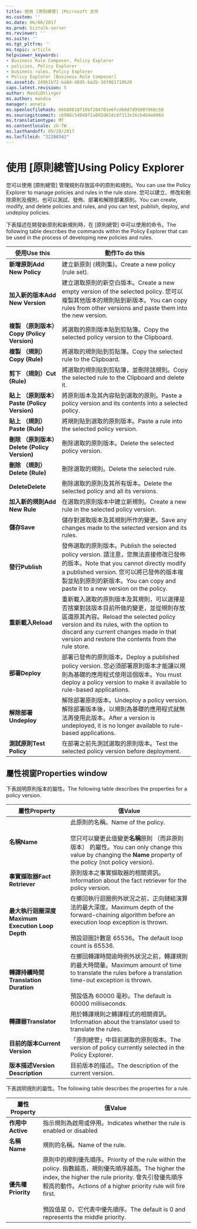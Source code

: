 ```yaml
---
title: 使用 [原則總管] |Microsoft 文件
ms.custom: ''
ms.date: 06/08/2017
ms.prod: biztalk-server
ms.reviewer: ''
ms.suite: ''
ms.tgt_pltfrm: ''
ms.topic: article
helpviewer_keywords:
- Business Rule Composer, Policy Explorer
- policies, Policy Explorer
- business rules, Policy Explorer
- Policy Explorer [Business Rule Composer]
ms.assetid: 249b1b72-ba84-4695-ba2b-16f081710b20
caps.latest.revision: 5
author: MandiOhlinger
ms.author: mandia
manager: anneta
ms.openlocfilehash: 66b88618f10bf204701e6fcd68d7d95007966c50
ms.sourcegitcommit: cb908c540d8f1a692d01dc8f313e16cb4b4e696d
ms.translationtype: MT
ms.contentlocale: zh-TW
ms.lasthandoff: 09/20/2017
ms.locfileid: "22288342"
---
```

# <a name="using-policy-explorer"></a><span data-ttu-id="b45e8-102">使用 [原則總管]</span><span class="sxs-lookup"><span data-stu-id="b45e8-102">Using Policy Explorer</span></span>
<span data-ttu-id="b45e8-103">您可以使用 [原則總管] 管理規則存放區中的原則和規則。</span><span class="sxs-lookup"><span data-stu-id="b45e8-103">You can use the Policy Explorer to manage policies and rules in the rule store.</span></span> <span data-ttu-id="b45e8-104">您可以建立、修改和刪除原則及規則，也可以測試、發佈、部署和解除部署原則。</span><span class="sxs-lookup"><span data-stu-id="b45e8-104">You can create, modify, and delete policies and rules, and you can test, publish, deploy, and undeploy policies.</span></span>  
  
 <span data-ttu-id="b45e8-105">下表描述在開發新原則和新規則時，在 [原則總管] 中可以使用的命令。</span><span class="sxs-lookup"><span data-stu-id="b45e8-105">The following table describes the commands within the Policy Explorer that can be used in the process of developing new policies and rules.</span></span>  
  
|<span data-ttu-id="b45e8-106">使用</span><span class="sxs-lookup"><span data-stu-id="b45e8-106">Use this</span></span>|<span data-ttu-id="b45e8-107">動作</span><span class="sxs-lookup"><span data-stu-id="b45e8-107">To do this</span></span>|  
|--------------|----------------|  
|<span data-ttu-id="b45e8-108">**新增原則**</span><span class="sxs-lookup"><span data-stu-id="b45e8-108">**Add New Policy**</span></span>|<span data-ttu-id="b45e8-109">建立新原則 (規則集)。</span><span class="sxs-lookup"><span data-stu-id="b45e8-109">Create a new policy (rule set).</span></span>|  
|<span data-ttu-id="b45e8-110">**加入新的版本**</span><span class="sxs-lookup"><span data-stu-id="b45e8-110">**Add New Version**</span></span>|<span data-ttu-id="b45e8-111">建立選取原則的新空白版本。</span><span class="sxs-lookup"><span data-stu-id="b45e8-111">Create a new empty version of the selected policy.</span></span> <span data-ttu-id="b45e8-112">您可以複製其他版本的規則貼到新版本。</span><span class="sxs-lookup"><span data-stu-id="b45e8-112">You can copy rules from other versions and paste them into the new version.</span></span>|  
|<span data-ttu-id="b45e8-113">**複製 （原則版本）**</span><span class="sxs-lookup"><span data-stu-id="b45e8-113">**Copy (Policy Version)**</span></span>|<span data-ttu-id="b45e8-114">將選取的原則版本貼到剪貼簿。</span><span class="sxs-lookup"><span data-stu-id="b45e8-114">Copy the selected policy version to the Clipboard.</span></span>|  
|<span data-ttu-id="b45e8-115">**複製 （規則）**</span><span class="sxs-lookup"><span data-stu-id="b45e8-115">**Copy (Rule)**</span></span>|<span data-ttu-id="b45e8-116">將選取的規則貼到剪貼簿。</span><span class="sxs-lookup"><span data-stu-id="b45e8-116">Copy the selected rule to the Clipboard.</span></span>|  
|<span data-ttu-id="b45e8-117">**剪下 （規則）**</span><span class="sxs-lookup"><span data-stu-id="b45e8-117">**Cut (Rule)**</span></span>|<span data-ttu-id="b45e8-118">將選取的規則貼到剪貼簿，並刪除該規則。</span><span class="sxs-lookup"><span data-stu-id="b45e8-118">Copy the selected rule to the Clipboard and delete it.</span></span>|  
|<span data-ttu-id="b45e8-119">**貼上 （原則版本）**</span><span class="sxs-lookup"><span data-stu-id="b45e8-119">**Paste (Policy Version)**</span></span>|<span data-ttu-id="b45e8-120">將原則版本及其內容貼到選取的原則。</span><span class="sxs-lookup"><span data-stu-id="b45e8-120">Paste a policy version and its contents into a selected policy.</span></span>|  
|<span data-ttu-id="b45e8-121">**貼上 （規則）**</span><span class="sxs-lookup"><span data-stu-id="b45e8-121">**Paste (Rule)**</span></span>|<span data-ttu-id="b45e8-122">將規則貼到選取的原則版本。</span><span class="sxs-lookup"><span data-stu-id="b45e8-122">Paste a rule into the selected policy version.</span></span>|  
|<span data-ttu-id="b45e8-123">**刪除 （原則版本）**</span><span class="sxs-lookup"><span data-stu-id="b45e8-123">**Delete (Policy Version)**</span></span>|<span data-ttu-id="b45e8-124">刪除選取的原則版本。</span><span class="sxs-lookup"><span data-stu-id="b45e8-124">Delete the selected policy version.</span></span>|  
|<span data-ttu-id="b45e8-125">**刪除 （規則）**</span><span class="sxs-lookup"><span data-stu-id="b45e8-125">**Delete (Rule)**</span></span>|<span data-ttu-id="b45e8-126">刪除選取的規則。</span><span class="sxs-lookup"><span data-stu-id="b45e8-126">Delete the selected rule.</span></span>|  
|<span data-ttu-id="b45e8-127">**Delete**</span><span class="sxs-lookup"><span data-stu-id="b45e8-127">**Delete**</span></span>|<span data-ttu-id="b45e8-128">刪除選取的原則及其所有版本。</span><span class="sxs-lookup"><span data-stu-id="b45e8-128">Delete the selected policy and all its versions.</span></span>|  
|<span data-ttu-id="b45e8-129">**加入新的規則**</span><span class="sxs-lookup"><span data-stu-id="b45e8-129">**Add New Rule**</span></span>|<span data-ttu-id="b45e8-130">在選取的原則版本中建立新規則。</span><span class="sxs-lookup"><span data-stu-id="b45e8-130">Create a new rule in the selected policy version.</span></span>|  
|<span data-ttu-id="b45e8-131">**儲存**</span><span class="sxs-lookup"><span data-stu-id="b45e8-131">**Save**</span></span>|<span data-ttu-id="b45e8-132">儲存對選取版本及其規則所作的變更。</span><span class="sxs-lookup"><span data-stu-id="b45e8-132">Save any changes made to the selected version and its rules.</span></span>|  
|<span data-ttu-id="b45e8-133">**發行**</span><span class="sxs-lookup"><span data-stu-id="b45e8-133">**Publish**</span></span>|<span data-ttu-id="b45e8-134">發佈選取的原則版本。</span><span class="sxs-lookup"><span data-stu-id="b45e8-134">Publish the selected policy version.</span></span> <span data-ttu-id="b45e8-135">請注意，您無法直接修改已發佈的版本。</span><span class="sxs-lookup"><span data-stu-id="b45e8-135">Note that you cannot directly modify a published version.</span></span> <span data-ttu-id="b45e8-136">您可以將已發佈的版本複製並貼到原則的新版本。</span><span class="sxs-lookup"><span data-stu-id="b45e8-136">You can copy and paste it to a new version on the policy.</span></span>|  
|<span data-ttu-id="b45e8-137">**重新載入**</span><span class="sxs-lookup"><span data-stu-id="b45e8-137">**Reload**</span></span>|<span data-ttu-id="b45e8-138">重新載入選取的原則版本及其規則，可以選擇是否捨棄對該版本目前所做的變更，並從規則存放區還原其內容。</span><span class="sxs-lookup"><span data-stu-id="b45e8-138">Reload the selected policy version and its rules, with the option to discard any current changes made in that version and restore the contents from the rule store.</span></span>|  
|<span data-ttu-id="b45e8-139">**部署**</span><span class="sxs-lookup"><span data-stu-id="b45e8-139">**Deploy**</span></span>|<span data-ttu-id="b45e8-140">部署已發佈的原則版本。</span><span class="sxs-lookup"><span data-stu-id="b45e8-140">Deploy a published policy version.</span></span> <span data-ttu-id="b45e8-141">您必須部署原則版本才能讓以規則為基礎的應用程式使用這個版本。</span><span class="sxs-lookup"><span data-stu-id="b45e8-141">You must deploy a policy version to make it available to rule-based applications.</span></span>|  
|<span data-ttu-id="b45e8-142">**解除部署**</span><span class="sxs-lookup"><span data-stu-id="b45e8-142">**Undeploy**</span></span>|<span data-ttu-id="b45e8-143">解除部署原則版本。</span><span class="sxs-lookup"><span data-stu-id="b45e8-143">Undeploy a policy version.</span></span> <span data-ttu-id="b45e8-144">解除部署版本後，以規則為基礎的應用程式就無法再使用此版本。</span><span class="sxs-lookup"><span data-stu-id="b45e8-144">After a version is undeployed, it is no longer available to rule-based applications.</span></span>|  
|<span data-ttu-id="b45e8-145">**測試原則**</span><span class="sxs-lookup"><span data-stu-id="b45e8-145">**Test Policy**</span></span>|<span data-ttu-id="b45e8-146">在部署之前先測試選取的原則版本。</span><span class="sxs-lookup"><span data-stu-id="b45e8-146">Test the selected policy version before deployment.</span></span>|  
  
## <a name="properties-window"></a><span data-ttu-id="b45e8-147">屬性視窗</span><span class="sxs-lookup"><span data-stu-id="b45e8-147">Properties window</span></span>  
 <span data-ttu-id="b45e8-148">下表說明原則版本的屬性。</span><span class="sxs-lookup"><span data-stu-id="b45e8-148">The following table describes the properties for a policy version.</span></span>  
  
|<span data-ttu-id="b45e8-149">屬性</span><span class="sxs-lookup"><span data-stu-id="b45e8-149">Property</span></span>|<span data-ttu-id="b45e8-150">值</span><span class="sxs-lookup"><span data-stu-id="b45e8-150">Value</span></span>|  
|--------------|-----------|  
|<span data-ttu-id="b45e8-151">**名稱**</span><span class="sxs-lookup"><span data-stu-id="b45e8-151">**Name**</span></span>|<span data-ttu-id="b45e8-152">此原則的名稱。</span><span class="sxs-lookup"><span data-stu-id="b45e8-152">Name of the policy.</span></span><br /><br /> <span data-ttu-id="b45e8-153">您只可以變更此值變更**名稱**原則 （而非原則版本） 的屬性。</span><span class="sxs-lookup"><span data-stu-id="b45e8-153">You can only change this value by changing the **Name** property of the policy (not policy version).</span></span>|  
|<span data-ttu-id="b45e8-154">**事實擷取器**</span><span class="sxs-lookup"><span data-stu-id="b45e8-154">**Fact Retriever**</span></span>|<span data-ttu-id="b45e8-155">原則版本之事實擷取器的相關資訊。</span><span class="sxs-lookup"><span data-stu-id="b45e8-155">Information about the fact retriever for the policy version.</span></span>|  
|<span data-ttu-id="b45e8-156">**最大執行迴圈深度**</span><span class="sxs-lookup"><span data-stu-id="b45e8-156">**Maximum Execution Loop Depth**</span></span>|<span data-ttu-id="b45e8-157">在擲回執行迴圈例外狀況之前，正向鏈結演算法的最大深度。</span><span class="sxs-lookup"><span data-stu-id="b45e8-157">Maximum depth of the forward-chaining algorithm before an execution loop exception is thrown.</span></span><br /><br /> <span data-ttu-id="b45e8-158">預設迴圈計數是 65536。</span><span class="sxs-lookup"><span data-stu-id="b45e8-158">The default loop count is 65536.</span></span>|  
|<span data-ttu-id="b45e8-159">**轉譯持續時間**</span><span class="sxs-lookup"><span data-stu-id="b45e8-159">**Translation Duration**</span></span>|<span data-ttu-id="b45e8-160">在擲回轉譯時間逾時例外狀況之前，轉譯規則的最大時間量。</span><span class="sxs-lookup"><span data-stu-id="b45e8-160">Maximum amount of time to translate the rules before a translation time-out exception is thrown.</span></span><br /><br /> <span data-ttu-id="b45e8-161">預設值為 60000 毫秒。</span><span class="sxs-lookup"><span data-stu-id="b45e8-161">The default is 60000 milliseconds.</span></span>|  
|<span data-ttu-id="b45e8-162">**轉譯器**</span><span class="sxs-lookup"><span data-stu-id="b45e8-162">**Translator**</span></span>|<span data-ttu-id="b45e8-163">用於轉譯規則之轉譯程式的相關資訊。</span><span class="sxs-lookup"><span data-stu-id="b45e8-163">Information about the translator used to translate the rules.</span></span>|  
|<span data-ttu-id="b45e8-164">**目前的版本**</span><span class="sxs-lookup"><span data-stu-id="b45e8-164">**Current Version**</span></span>|<span data-ttu-id="b45e8-165">「原則總管」中目前選取的原則版本。</span><span class="sxs-lookup"><span data-stu-id="b45e8-165">The version of policy currently selected in the Policy Explorer.</span></span>|  
|<span data-ttu-id="b45e8-166">**版本描述**</span><span class="sxs-lookup"><span data-stu-id="b45e8-166">**Version Description**</span></span>|<span data-ttu-id="b45e8-167">目前版本的描述。</span><span class="sxs-lookup"><span data-stu-id="b45e8-167">The description of the current version.</span></span>|  
  
 <span data-ttu-id="b45e8-168">下表說明規則的屬性。</span><span class="sxs-lookup"><span data-stu-id="b45e8-168">The following table describes the properties for a rule.</span></span>  
  
|<span data-ttu-id="b45e8-169">屬性</span><span class="sxs-lookup"><span data-stu-id="b45e8-169">Property</span></span>|<span data-ttu-id="b45e8-170">值</span><span class="sxs-lookup"><span data-stu-id="b45e8-170">Value</span></span>|  
|--------------|-----------|  
|<span data-ttu-id="b45e8-171">**作用中**</span><span class="sxs-lookup"><span data-stu-id="b45e8-171">**Active**</span></span>|<span data-ttu-id="b45e8-172">指示規則為啟用或停用。</span><span class="sxs-lookup"><span data-stu-id="b45e8-172">Indicates whether the rule is enabled or disabled</span></span>|  
|<span data-ttu-id="b45e8-173">**名稱**</span><span class="sxs-lookup"><span data-stu-id="b45e8-173">**Name**</span></span>|<span data-ttu-id="b45e8-174">規則的名稱。</span><span class="sxs-lookup"><span data-stu-id="b45e8-174">Name of the rule.</span></span>|  
|<span data-ttu-id="b45e8-175">**優先權**</span><span class="sxs-lookup"><span data-stu-id="b45e8-175">**Priority**</span></span>|<span data-ttu-id="b45e8-176">原則中的規則優先順序。</span><span class="sxs-lookup"><span data-stu-id="b45e8-176">Priority of the rule within the policy.</span></span> <span data-ttu-id="b45e8-177">指數越高，規則優先順序越高。</span><span class="sxs-lookup"><span data-stu-id="b45e8-177">The higher the index, the higher the rule priority.</span></span> <span data-ttu-id="b45e8-178">會先引發優先順序較高的動作。</span><span class="sxs-lookup"><span data-stu-id="b45e8-178">Actions of a higher priority rule will fire first.</span></span><br /><br /> <span data-ttu-id="b45e8-179">預設值是 0，它代表中優先順序。</span><span class="sxs-lookup"><span data-stu-id="b45e8-179">The default is 0 and represents the middle priority.</span></span>|